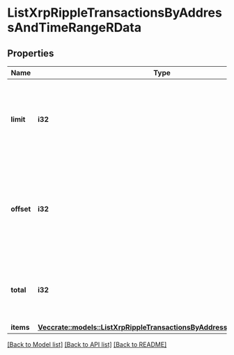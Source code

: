 # ListXrpRippleTransactionsByAddressAndTimeRangeRData

## Properties

Name | Type | Description | Notes
------------ | ------------- | ------------- | -------------
**limit** | **i32** | Defines how many items should be returned in the response per page basis. | 
**offset** | **i32** | The starting index of the response items, i.e. where the response should start listing the returned items. | 
**total** | **i32** | Defines the total number of items returned in the response. | 
**items** | [**Vec<crate::models::ListXrpRippleTransactionsByAddressAndTimeRangeRi>**](ListXRPRippleTransactionsByAddressAndTimeRangeRI.md) |  | 

[[Back to Model list]](../README.md#documentation-for-models) [[Back to API list]](../README.md#documentation-for-api-endpoints) [[Back to README]](../README.md)


